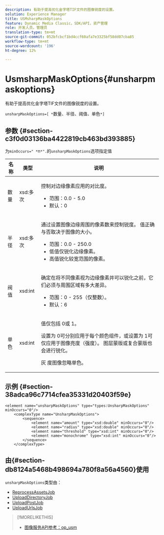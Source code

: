```yaml
---
description: 有助于提高优化金字塔TIF文件的图像锐度的设置。
solution: Experience Manager
title: USMsharpMaskOptions
feature: Dynamic Media Classic，SDK/API，资产管理
role: 开发人员，管理员
translation-type: tm+mt
source-git-commit: 052bfcbcf1bd4ccf60afa7e3325bf58dd07cba85
workflow-type: tm+mt
source-wordcount: '196'
ht-degree: 12%

---
```



# UsmsharpMaskOptions{#unsharpmaskoptions}

有助于提高优化金字塔TIF文件的图像锐度的设置。

`unsharpMaskOptions=[ *`数量、半径、阈值、单色`*]`

## 参数 {#section-c3f0d03136ba4422819cb463bd393885}

为`minOccurs=" *`n`*".`的`unsharpMaskOptions`选项指定值

<table id="table_D1392963C5694969A9D546F82DB6F45C">
 <thead>
  <tr>
   <th colname="col1" class="entry"> 名称 </th>
   <th colname="col2" class="entry"> 类型 </th>
   <th colname="col3" class="entry"> 说明 </th>
  </tr>
 </thead>
 <tbody>
  <tr>
   <td colname="col1"><span class="codeph"><span class="varname"> 数量</span></span></td>
   <td colname="col2"><span class="codeph"> xsd:多次</span></td>
   <td colname="col3"><p>控制对边缘像素应用的对比度。 
     <ul id="ul_7AA17E354EE64BC4A5BEAE853FF17191">
      <li id="li_42FB21C7ED884E1DB03274130B8DCB10">范围：0.0 - 5.0 </li>
      <li id="li_E980CAA1A9C54D60A121F21C964820FF">默认：0 </li>
     </ul></p></td>
  </tr>
  <tr>
   <td colname="col1"><span class="codeph"><span class="varname"> 半径</span></span></td>
   <td colname="col2"><span class="codeph"> xsd:多次</span></td>
   <td colname="col3"><p>通过设置图像边缘周围的像素数来控制锐度。 值正确与否取决于图像的大小。 
     <ul id="ul_D4391CD407DE4B48AF4523EBD85D0D40">
      <li id="li_8AEF11A489484EFD91416F8A03C4DB25">范围：0.0 - 250.0 </li>
      <li id="li_9F1D1B52AFBA46B8BDCDF99A21140002">低值仅锐化边缘像素。 </li>
      <li id="li_7D9FD8AA4899404283D7AB596364A4AF">高值锐化较宽范围的像素。 </li>
     </ul></p></td>
  </tr>
  <tr>
   <td colname="col1"><span class="codeph"><span class="varname"> 阀值</span></span></td>
   <td colname="col2"><span class="codeph"> xsd:int</span></td>
   <td colname="col3"><p>确定在将不同像素视为边缘像素并可以锐化之前，它们必须与周围区域有多大差异。 
     <ul id="ul_117E556E3ECF42CC878DD80D338D19CA">
      <li id="li_CFEE76DB78BF437E8463C9089486F8A6">范围：0 - 255（仅整数）。 </li>
      <li id="li_77113DC2698A4D48B11288718766E6A2">默认：6 </li>
     </ul></p></td>
  </tr>
  <tr>
   <td colname="col1"><span class="codeph"><span class="varname"> 单色</span></span></td>
   <td colname="col2"><span class="codeph"> xsd:int</span></td>
   <td colname="col3"><p>值仅包括<span class="codeph"> 0</span>或<span class="codeph"> 1</span>。 </p><p>设置为<span class="codeph"> 0</span>可分别应用于每个颜色组件，或设置为<span class="codeph"> 1</span>可仅应用于图像亮度（强度）。 图层蒙版或复合蒙版也会进行锐化。 </p><p><span class="codeph"><span class="varname"> 灰</span></span> 度图像忽略单色。 </p></td>
  </tr>
 </tbody>
</table>

## 示例 {#section-38adca96c7714cfea35331d20403f59e}

```
<element name="unsharpMaskOptions" type="types:UnsharpMaskOptions" minOccurs="0"/>
    <complexType name="UnsharpMaskOptions">
        <sequence>
            <element name="amount" type="xsd:double" minOccurs="0"/>
            <element name="radius" type="xsd:double" minOccurs="0"/>
            <element name="threshold" type="xsd:int" minOccurs="0"/>
            <element name="monochrome" type="xsd:int" minOccurs="0"/>        
        </sequence>
    </complexType>
```

## 由{#section-db8124a5468b498694a780f8a56a4560}使用

`unsharpMaskOptions`类型由：

* [ReprocessAssetsJob](../../types/c-data-types/r-reprocess-assets-job.md#reference-a303f7832ae44fdab1dca7cc8bef3fa3)
* [UploadDirectoryJob](../../types/c-data-types/r-upload-directory-job.md#reference-e707ebf53b074c49ad983d1886e0bbb6)
* [UploadPostJob](../../types/c-data-types/r-upload-post-job.md#reference-bca2339b593f4637a687c33937215ef4)
* [UploadUrlsJob](../../types/c-data-types/r-upload-urls-job.md#reference-8e9bc895268c4321b233dbeadc990398)

>[!MORELIKETHIS]
>
>* [图像服务API参考：op_usm](https://experienceleague.adobe.com/docs/dynamic-media-developer-resources/image-serving-api/image-serving-api/http-protocol-reference/command-reference/r-op-usm.html)

